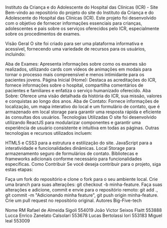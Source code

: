 Instituto da Criança e do Adolescente do Hospital das Clínicas (ICR) - Site
Bem-vindo ao repositório do projeto do site do Instituto da Criança e do Adolescente do Hospital das Clínicas (ICR). Este projeto foi desenvolvido com o objetivo de fornecer informações essenciais para crianças, adolescentes e pais sobre os serviços oferecidos pelo ICR, especialmente sobre os procedimentos de exames.

Visão Geral
O site foi criado para ser uma plataforma informativa e acessível, fornecendo uma variedade de recursos para os usuários, incluindo:

Aba de Exames: Apresenta informações sobre como os exames são realizados, utilizando cards com vídeos de animações em modais para tornar o processo mais compreensível e menos intimidante para os pacientes jovens.
Página Inicial (Home): Destaca as acreditações do ICR, fornece informações sobre o hospital, compartilha comentários de pacientes e familiares e enfatiza o serviço humanizado oferecido.
Aba Sobre: Oferece uma visão detalhada da história do ICR, sua missão, valores e conquistas ao longo dos anos.
Aba de Contato: Fornece informações de localização, um mapa interativo do local e um formulário de contato, que é armazenado em local storage para garantir uma resposta rápida e eficiente às consultas dos usuários.
Tecnologias Utilizadas
O site foi desenvolvido utilizando ReactJS para modularizar componentes e garantir uma experiência de usuário consistente e intuitiva em todas as páginas. Outras tecnologias e recursos utilizados incluem:

HTML5 e CSS3 para a estrutura e estilização do site.
JavaScript para a interatividade e funcionalidades dinâmicas.
Local Storage para armazenamento seguro de formulários de contato.
Bibliotecas e frameworks adicionais conforme necessário para funcionalidades específicas.
Como Contribuir
Se você deseja contribuir para o projeto, siga estas etapas:

Faça um fork do repositório e clone o fork para o seu ambiente local.
Crie uma branch para suas alterações: git checkout -b minha-feature.
Faça suas alterações e adicione, commit e envie para o repositório remoto: git add ., git commit -m "Adicionando minha feature", git push origin minha-feature.
Crie um pull request no repositório original.
Autores
Big-Five-tech

Nome	RM
Rafael de Almeida Sigoli	554019
João Victor Seixos Flaitt	553888
Lucca Enrico Zanelato Calsolari	553678
Lucas Bertolassi Iori	553183
Miguel leal	553009
